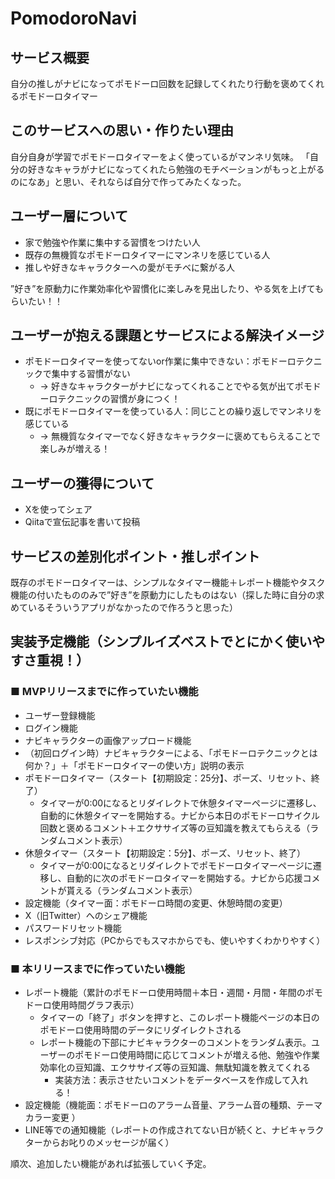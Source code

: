 # PomodoroNavi
## サービス概要
自分の推しがナビになってポモドーロ回数を記録してくれたり行動を褒めてくれるポモドーロタイマー

## このサービスへの思い・作りたい理由
自分自身が学習でポモドーロタイマーをよく使っているがマンネリ気味。
「自分の好きなキャラがナビになってくれたら勉強のモチベーションがもっと上がるのになあ」と思い、それならば自分で作ってみたくなった。

## ユーザー層について
- 家で勉強や作業に集中する習慣をつけたい人
- 既存の無機質なポモドーロタイマーにマンネリを感じている人
- 推しや好きなキャラクターへの愛がモチベに繋がる人

”好き”を原動力に作業効率化や習慣化に楽しみを見出したり、やる気を上げてもらいたい！！

## ユーザーが抱える課題とサービスによる解決イメージ
- ポモドーロタイマーを使ってないor作業に集中できない：ポモドーロテクニックで集中する習慣がない
  - → 好きなキャラクターがナビになってくれることでやる気が出てポモドーロテクニックの習慣が身につく！
- 既にポモドーロタイマーを使っている人：同じことの繰り返しでマンネリを感じている
  - → 無機質なタイマーでなく好きなキャラクターに褒めてもらえることで楽しみが増える！

## ユーザーの獲得について
- Xを使ってシェア
- Qiitaで宣伝記事を書いて投稿

## サービスの差別化ポイント・推しポイント
既存のポモドーロタイマーは、シンプルなタイマー機能＋レポート機能やタスク機能の付いたもののみで”好き”を原動力にしたものはない（探した時に自分の求めているそういうアプリがなかったので作ろうと思った）

## 実装予定機能（シンプルイズベストでとにかく使いやすさ重視！）
### ■ MVPリリースまでに作っていたい機能
- ユーザー登録機能
- ログイン機能
- ナビキャラクターの画像アップロード機能
- （初回ログイン時）ナビキャラクターによる、「ポモドーロテクニックとは何か？」＋「ポモドーロタイマーの使い方」説明の表示
- ポモドーロタイマー（スタート【初期設定：25分】、ポーズ、リセット、終了）
  - タイマーが0:00になるとリダイレクトで休憩タイマーページに遷移し、自動的に休憩タイマーを開始する。ナビから本日のポモドーロサイクル回数と褒めるコメント＋エクササイズ等の豆知識を教えてもらえる（ランダムコメント表示）
- 休憩タイマー（スタート【初期設定：5分】、ポーズ、リセット、終了）
  - タイマーが0:00になるとリダイレクトでポモドーロタイマーページに遷移し、自動的に次のポモドーロタイマーを開始する。ナビから応援コメントが貰える（ランダムコメント表示）
- 設定機能（タイマー面：ポモドーロ時間の変更、休憩時間の変更）
- X（旧Twitter）へのシェア機能
- パスワードリセット機能
- レスポンシブ対応（PCからでもスマホからでも、使いやすくわかりやすく）

### ■ 本リリースまでに作っていたい機能
- レポート機能（累計のポモドーロ使用時間＋本日・週間・月間・年間のポモドーロ使用時間グラフ表示）
  - タイマーの「終了」ボタンを押すと、このレポート機能ページの本日のポモドーロ使用時間のデータにリダイレクトされる
  - レポート機能の下部にナビキャラクターのコメントをランダム表示。ユーザーのポモドーロ使用時間に応じてコメントが増える他、勉強や作業効率化の豆知識、エクササイズ等の豆知識、無駄知識を教えてくれる
    - 実装方法：表示させたいコメントをデータベースを作成して入れる！
- 設定機能（機能面：ポモドーロのアラーム音量、アラーム音の種類、テーマカラー変更 ）
- LINE等での通知機能（レポートの作成されてない日が続くと、ナビキャラクターからお叱りのメッセージが届く）

順次、追加したい機能があれば拡張していく予定。
